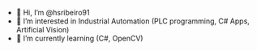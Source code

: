 - 👋 Hi, I’m @hsribeiro91
- 👀 I’m interested in Industrial Automation (PLC programming, C# Apps, Artificial Vision)
- 🌱 I’m currently learning (C#, OpenCV)


<!---
hsribeiro91/hsribeiro91 is a ✨ special ✨ repository because its `README.md` (this file) appears on your GitHub profile.
You can click the Preview link to take a look at your changes.
--->
